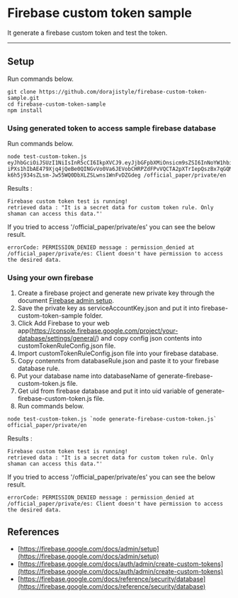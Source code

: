 # Firebase custom token sample

It generate a firebase custom token and test the token.

----

## Setup

Run commands below.
```
git clone https://github.com/dorajistyle/firebase-custom-token-sample.git
cd firebase-custom-token-sample
npm install
```

### Using generated token to access sample firebase database

Run commands below.

```
node test-custom-token.js eyJhbGciOiJSUzI1NiIsInR5cCI6IkpXVCJ9.eyJjbGFpbXMiOnsicm9sZSI6InNoYW1hbiJ9LCJ1aWQiOiI5OGY5NGJjMi03MTE4LTQ3YTYtOThmMC1mYzY1MTQ5NzEzZTAiLCJpYXQiOjE0Nzg3NTMwNTYsImV4cCI6MTQ3ODc1NjY1NiwiYXVkIjoiaHR0cHM6Ly9pZGVudGl0eXRvb2xraXQuZ29vZ2xlYXBpcy5jb20vZ29vZ2xlLmlkZW50aXR5LmlkZW50aXR5dG9vbGtpdC52MS5JZGVudGl0eVRvb2xraXQiLCJpc3MiOiJmaXJlYmFzZS1hZG1pbnNkay05emZwdUBjdXN0b20tdG9rZW4tcnVsZS5pYW0uZ3NlcnZpY2VhY2NvdW50LmNvbSIsInN1YiI6ImZpcmViYXNlLWFkbWluc2RrLTl6ZnB1QGN1c3RvbS10b2tlbi1ydWxlLmlhbS5nc2VydmljZWFjY291bnQuY29tIn0.f0rysM4iCpbgHHAJ2-iPXs1hIbAE479Xjq4jQeBe0QINGvVo0Va6JEVobCHRPZdFPvVQCTA2pXTrIepQszBx7qGQM3VaZwf3We97MeZkCKryUV7OfcT4uzv27rnJJY2NTDm08N5qAJBkt_bEOExLNuboLp_coo8NxTPmsReM4pGjYJIfeeT_LFfC8gdzqU9ZAAe40PqR4urUwC5lEVEzRxi4z4U0M3Rp1TKGPvitMXR9NnsDSIotp9a5_W1r7s9N233aHTt9RKL5fsJkbb53Edvr9q2UKquo1oL9Dsyqqd_-k6h5j934sZLsm-Jw55WQ0DbXLZSLwns1WnFvDZGdeg /official_paper/private/en
```

Results : 

```
Firebase custom token test is running!
retrieved data : "It is a secret data for custom token rule. Only shaman can access this data."'
```

If you tried to access '/official_paper/private/es' you can see the below result.

```
errorCode: PERMISSION_DENIED message : permission_denied at /official_paper/private/es: Client doesn't have permission to access the desired data.
```

### Using your own firebase

1. Create a firebase project and generate new private key through the document [Firebase admin setup](https://firebase.google.com/docs/admin/setup).
2. Save the private key as serviceAccountKey.json and put it into firebase-custom-token-sample folder.
3. Click Add Firebase to your web app(https://console.firebase.google.com/project/your-database/settings/general/) and copy config json contents into customTokenRuleConfig.json file.
2. Import customTokenRuleConfig.json file into your firebase database.
3. Copy contennts from databaseRule.json and paste it to your firebase database rule.
4. Put your database name into databaseName of generate-firebase-custom-token.js file.
4. Get uid from firebase database and put it into uid variable of generate-firebase-custom-token.js file.
5. Run commands below.

```
node test-custom-token.js `node generate-firebase-custom-token.js` official_paper/private/en
```

Results : 

```
Firebase custom token test is running!
retrieved data : "It is a secret data for custom token rule. Only shaman can access this data."'
```

If you tried to access '/official_paper/private/es' you can see the below result.

```
errorCode: PERMISSION_DENIED message : permission_denied at /official_paper/private/es: Client doesn't have permission to access the desired data.
```

## References
* [https://firebase.google.com/docs/admin/setup](https://firebase.google.com/docs/admin/setup)
* [https://firebase.google.com/docs/auth/admin/create-custom-tokens](https://firebase.google.com/docs/auth/admin/create-custom-tokens)
* [https://firebase.google.com/docs/reference/security/database](https://firebase.google.com/docs/reference/security/database)
